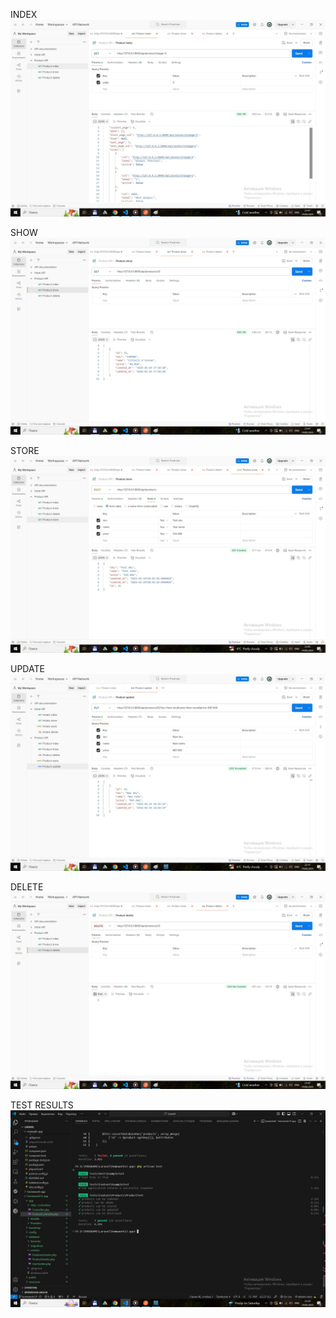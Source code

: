 INDEX
![INDEX](https://github.com/MaXiMAndrosik/Laravel/blob/main/homework13-app/SCREENSHOTS/Products_index.jpg)

SHOW
![SHOW](https://github.com/MaXiMAndrosik/Laravel/blob/main/homework13-app/SCREENSHOTS/Products_show.jpg)

STORE
![STORE](https://github.com/MaXiMAndrosik/Laravel/blob/main/homework13-app/SCREENSHOTS/Products_store.jpg)

UPDATE
![UPDATE](https://github.com/MaXiMAndrosik/Laravel/blob/main/homework13-app/SCREENSHOTS/Products_update.jpg)

DELETE
![DELETE](https://github.com/MaXiMAndrosik/Laravel/blob/main/homework13-app/SCREENSHOTS/Products_delete.jpg)

TEST RESULTS
![TEST RESULTS](https://github.com/MaXiMAndrosik/Laravel/blob/main/homework13-app/SCREENSHOTS/Tests_Results.jpg)


